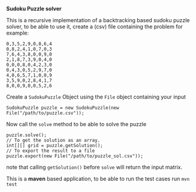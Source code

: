 **Sudoku Puzzle solver**

This is a recursive implementation of a backtracking based sudoku puzzle solver, to be able to use it, create a (csv) file containing the problem for example:

```
0,3,5,2,9,0,8,6,4
0,8,2,4,1,0,7,0,3
7,6,4,3,8,0,0,9,0
2,1,8,7,3,9,0,4,0
0,0,0,8,0,4,2,3,0
0,4,3,0,5,2,9,7,0
4,0,6,5,7,1,0,0,9
3,5,9,0,2,8,4,1,7
8,0,0,9,0,0,5,2,6
```

Create a ```SudokuPuzzle``` Object using the ```File``` object containing your input

```
SudokuPuzzle puzzle = new SudokuPuzzle(new File("/path/to/puzzle.csv"));
```

Now call the ```solve``` method to be able to solve the puzzle

```
puzzle.solve();
// To get the solution as an array.
int[][] grid = puzzle.getSolution();
// To export the result to a file
puzzle.export(new File("/path/to/puzzle_sol.csv"));
```

note that calling ```getSolution()``` before ```solve``` will return the input matrix.

This is a **maven** based application, to be able to run the test cases run ```mvn test```
